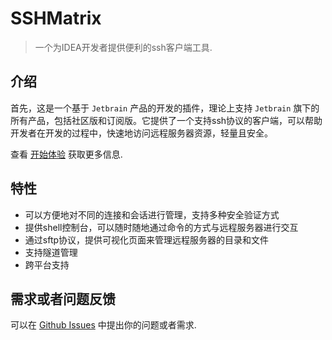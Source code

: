 # SSHMatrix

> 一个为IDEA开发者提供便利的ssh客户端工具.

## 介绍
首先，这是一个基于 `Jetbrain` 产品的开发的插件，理论上支持 `Jetbrain` 旗下的所有产品，包括社区版和订阅版。它提供了一个支持ssh协议的客户端，可以帮助开发者在开发的过程中，快速地访问远程服务器资源，轻量且安全。

查看 [开始体验](quickstart.md) 获取更多信息.

## 特性
- 可以方便地对不同的连接和会话进行管理，支持多种安全验证方式
- 提供shell控制台，可以随时随地通过命令的方式与远程服务器进行交互
- 通过sftp协议，提供可视化页面来管理远程服务器的目录和文件
- 支持隧道管理
- 跨平台支持

## 需求或者问题反馈

可以在 [Github Issues](https://github.com/Linindoo/SSHMatrix/issues) 中提出你的问题或者需求.
